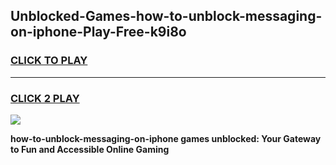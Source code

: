 
## Unblocked-Games-how-to-unblock-messaging-on-iphone-Play-Free-k9i8o
<h3>
<a href="https://premium76.site?title=how-to-unblock-messaging-on-iphone&ref=10A">CLICK TO PLAY</a></h3>
<hr>

<h3>
<a href="https://premium76.site?title=how-to-unblock-messaging-on-iphone&ref=10A">CLICK 2 PLAY</a>
  
</h3>

<a href="https://premium76.site?title=how-to-unblock-messaging-on-iphone&ref=10A"><img src="https://clearcache.store/games.png"></a>


**how-to-unblock-messaging-on-iphone games unblocked: Your Gateway to Fun and Accessible Online Gaming**
